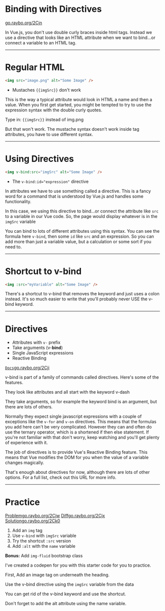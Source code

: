 <!-- .slide: data-state="layout-title" class="bg-dark"-->

# Binding with Directives

<div class="slide-link"><a href="https://go.raybo.org/2Cjn"><i class="fab fa-slideshare"></i> go.raybo.org/2Cjn</a></div>

> >

In Vue.js, you don't use double curly braces inside html tags. Instead we use a directive that looks like an HTML attribute when we want to bind...or connect a variable to an HTML tag.

---

# Regular HTML

```html
<img src="image.png" alt="Some Image" />
```

- Mustaches `{{imgSrc}}` don't work

> >

This is the way a typical attribute would look in HTML a name and then a value. When you first get started, you might be tempted to try to use the expression syntax with the double curly quotes.

Type in: `{{imgSrc}}` instead of img.png

But that won't work. The mustache syntax doesn't work inside tag attributes, you have to use different syntax.

---

# Using Directives

```html
<img v-bind:src="imgSrc" alt="Some Image" />
```

- The `v-bind:id="expression"` directive

> >

In attributes we have to use something called a directive. This is a fancy word for a command that is understood by Vue.js and handles some  functionality.

In this case, we using this directive to bind...or connect the attribute like `src` to a variable in our Vue code. So, the page would display whatever is in the `imgSrc` variable

You can bind to lots of different attributes using this syntax. You can see the formula here `v-bind`, then some `id` like `src` and an expression. So you can add more than just a variable value, but a calculation or some sort if you need to.

---

# Shortcut to v-bind

```html
<img :src="myVariable" alt="Some Image" />
```

> >

There's a shortcut to v-bind that removes the keyword and just uses a colon instead. It's so much easier to write that you'll probably never USE the v-bind keyword.

---

# Directives

- Attributes with `v-` prefix
- Take arguments (v-**bind**)
- Single JavaScript expressions
- Reactive Binding

<a class="tip" href="https://go.raybo.org/2Cji" target="_blank"><code class="code-exciting">Docs</code><span>go.raybo.org/2Cji</span></a>

> >

v-bind is part of a family of commands called directives. Here's some of the features.

They look like attributes and all start with the keyword v-dash

They take arguments, so for example the keyword bind is an argument, but there are lots of others.

Normally they expect single javascript expressions with a couple of exceptions like the `v-for` and `v-on` directives. This means that the formulas you add here can't be very complicated. However they can and often do use the ternary operator, which is a shortened if then else statement. If you're not familiar with that don't worry, keep watching and you'll get plenty of experience with it.

The job of directives is to provide Vue's Reactive Binding feature. This means that Vue modifies the DOM for you when the value of a variable changes magically.

That's enough about directives for now, although there are lots of other options. For a full list, check out this URL for more info.

---

<!-- .slide: data-state="layout-title" data-transition="zoom" class="bg-dark"-->

# Practice

<div class="btn-group mt-3" role="group" aria-label="Basic example">
  <a type="button" class="animate__animated animate__backInLeft tip btn btn-lg btn-exciting text-white" href="https://go.raybo.org/2Cjw" target="_blank">Problem<span>go.raybo.org/2Cjw</span></a>
  <a type="button" class="animate__animated animate__zoomInDown tip btn btn-lg btn-royal text-white" href="https://go.raybo.org/2Cjx" target="_blank">Diff<span>go.raybo.org/2Cjx</span></a>
  <a type="button" class="animate__animated animate__backInRight animate__slow tip btn btn-lg btn-primary text-white" href="https://go.raybo.org/2Ck0" target="_blank">Solution<span>go.raybo.org/2Ck0</span></a>
</div>

1. Add an `img` tag
1. Use `v-bind` with `imgSrc` variable
1. Try the shortcut `:src` version
1. Add `:alt` with the `name` variable

**Bonus:** Add `img-fluid` bootstrap class

> >

I've created a codepen for you with this starter code for you to practice.

First, Add an image tag on underneath the heading.

Use the v-bind directive using the `imgSrc` variable from the data

You can get rid of the v-bind keyword and use the shortcut.

Don't forget to add the alt attribute using the name variable.
